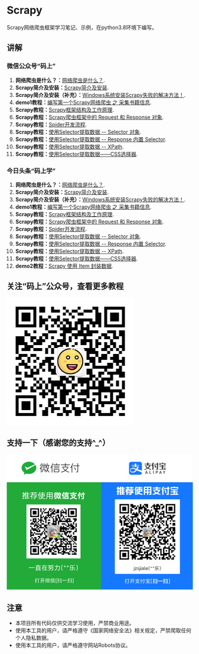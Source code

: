 # Scrapy
Scrapy网络爬虫框架学习笔记、示例，在python3.8环境下编写。



## 讲解

### 微信公众号“码上”
1. **网络爬虫是什么？：**[网络爬虫是什么？](https://mp.weixin.qq.com/s/NCVU677bwSSDTZo-_JFZkg).
2. **Scrapy简介及安装：**[Scrapy简介及安装](https://mp.weixin.qq.com/s/HTog5FclgVP8fqZhGdZg3Q).
3. **Scrapy简介及安装（补充）：**[Windows系统安装Scrapy失败的解决方法！](https://mp.weixin.qq.com/s/5vJ2o0ihTZBxqy3cHZ9ocg).
4. **demo1教程：**[编写第一个Scrapy网络爬虫 之 采集书籍信息](https://mp.weixin.qq.com/s/ibkjbFk1Xi7AKvhr9tg6Qg).
5. **Scrapy教程：**[Scrapy框架结构及工作原理](https://mp.weixin.qq.com/s/sXtY5fdspZ0ksUElpopH2A).
6. **Scrapy教程：**[Scrapy爬虫框架中的 Request 和 Response 对象](https://mp.weixin.qq.com/s/IC2eJBEUkW3gr8bjINaH3g).
7. **Scrapy教程：**[Spider开发流程](https://mp.weixin.qq.com/s/FDLV5KiBmX25b7fwINUJNQ).
8. **Scrapy教程：**[使用Selector提取数据 -- Selector 对象](https://mp.weixin.qq.com/s/DkwzTTYtXj0gF7FEK-ww6g).
9. **Scrapy教程：**[使用Selector提取数据 -- Response 内置 Selector](https://mp.weixin.qq.com/s/hqoG2SvjBen4RZ_81DBUqg).
10. **Scrapy教程：**[使用Selector提取数据 -- XPath](https://mp.weixin.qq.com/s/3TyXxKcbQUlgcoTUz8iUJw).
11. **Scrapy教程：**[使用Selector提取数据——CSS选择器](https://mp.weixin.qq.com/s/z17IMgyCWOXvqtnwqmhf0Q).


### 今日头条“码上学”
1. **网络爬虫是什么？：**[网络爬虫是什么？](https://www.toutiao.com/i6905303966012211725/).
2. **Scrapy简介及安装：**[Scrapy简介及安装](https://www.toutiao.com/i6905304485355323915/).
3. **Scrapy简介及安装（补充）：**[Windows系统安装Scrapy失败的解决方法！](https://www.toutiao.com/i6905316330849747460/).
4. **demo1教程：**[编写第一个Scrapy网络爬虫 之 采集书籍信息](https://www.toutiao.com/i6905315675930345996/).
5. **Scrapy教程：**[Scrapy框架结构及工作原理](https://www.toutiao.com/i6905932561558913548/).
6. **Scrapy教程：**[Scrapy爬虫框架中的 Request 和 Response 对象](https://www.toutiao.com/i6905995339287822859/).
7. **Scrapy教程：**[Spider开发流程](https://www.toutiao.com/i6906040146215453197/).
8. **Scrapy教程：**[使用Selector提取数据 -- Selector 对象](https://www.toutiao.com/i6906650918599623172/).
9. **Scrapy教程：**[使用Selector提取数据 -- Response 内置 Selector](https://www.toutiao.com/i6906738556379955725/).
10. **Scrapy教程：**[使用Selector提取数据 -- XPath](https://www.toutiao.com/i6907049604336927246/).
11. **Scrapy教程：**[使用Selector提取数据——CSS选择器](https://www.toutiao.com/i6907141986717876739/).
12. **demo2教程：**[Scrapy 使用 Item 封装数据](https://www.toutiao.com/i6907512008271331843/).


## 关注“码上”公众号，查看更多教程
![关注“码上”公众号，查看更多教程](images/mashang.jpg)


## 支持一下（感谢您的支持^_^）
![感谢您的支持^_^](images/pay.png)


## 注意
+ 本项目所有代码仅供交流学习使用，严禁商业用途。
+ 使用本工具的用户，请严格遵守《国家网络安全法》相关规定，严禁爬取任何个人隐私数据。
+ 使用本工具的用户，请严格遵守网站Robots协议。


